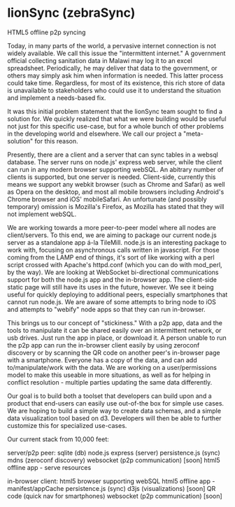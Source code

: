 lionSync (zebraSync)
========

HTML5 offline p2p syncing

Today, in many parts of the world, a pervasive internet connection is not widely available.  We call this issue the "intermittent internet." A government official collecting sanitation data in Malawi may log it to an excel spreadsheet. Periodically, he may deliver that data to the government, or others may simply ask him when information is needed. This latter process could take time. Regardless, for most of its existence, this rich store of data is unavailable to stakeholders who could use it to understand the situation and implement a needs-based fix.  

It was this initial problem statement that the lionSync team sought to find a solution for.  We quickly realized that what we were building would be useful not just for this specific use-case, but for a whole bunch of other problems in the developing world and elsewhere.  We call our project a "meta-solution" for this reason.  

Presently, there are a client and a server that can sync tables in a websql database. The server runs on node.js' express web server, while the client can run in any modern browser supporting webSQL.  An abitrary number of clients is supported, but one server is needed.  Client-side, currently this means we support any webkit browser (such as Chrome and Safari) as well as Opera on the desktop, and most all mobile browsers including Android's Chrome browser and iOS' mobileSafari.  An unfortunate (and possibly temporary) omission is Mozilla's Firefox, as Mozilla has stated that they will not implement webSQL.

We are working towards a more peer-to-peer model where all nodes are client/servers.  To this end, we are aiming to package our current node.js server as a standalone app á-la TileMill.  node.js is an interesting package to work with, focusing on asynchronous calls written in javascript.  For those coming from the LAMP end of things, it's sort of like working with a perl script crossed with Apache's httpd.conf (which you can do with mod_perl, by the way).  We are looking at WebSocket bi-directional communications support for both the node.js app and the in-browser app.  The client-side static page will still have its uses in the future, however.  We see it being useful for quickly deploying to additional peers, especially smartphones that cannot run node.js.  We are aware of some attempts to bring node to iOS and attempts to "webify" node apps so that they can run in-browser. 

This brings us to our concept of "stickiness."  With a p2p app, data and the tools to manipulate it can be shared easily over an intermittent network, or usb drives. Just run the app in place, or download it. A person unable to run the p2p app can run the in-browser client easily by using zeroconf discovery or by scanning the QR code on another peer's in-browser page with a smartphone.  Everyone has a copy of the data, and can add to/manipulate/work with the data.  We are working on a user/permissions model to make this useable in more situations, as well as for helping in conflict resolution - multiple parties updating the same data differently.

Our goal is to build both a toolset that developers can build upon and a product that end-users can easily use out-of-the box for simple use cases. We are hoping to build a simple way to create data schemas, and a simple data visualization tool based on d3.  Developers will then be able to further customize this for specialized use-cases.  

Our current stack from 10,000 feet:

server/p2p peer:
sqlite (db)
node.js express (server)
persistence.js (sync)
mdns (zeroconf discovery)
websocket (p2p communication) [soon]
html5 offline app - serve resources

in-browser client:
html5 browser supporting webSQL
html5 offline app - manifest/appCache
persistence.js (sync)
d3js (visualizations) [soon]
QR code (quick nav for smartphones)
websocket (p2p communication) [soon]
